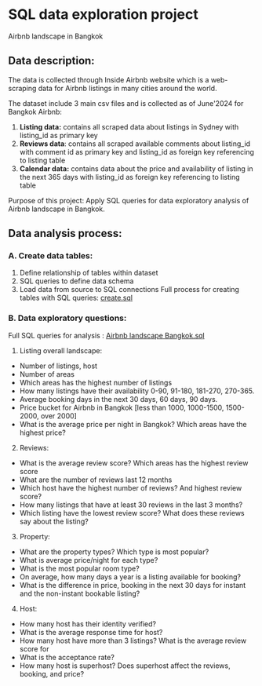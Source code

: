# SQL data exploration project

Airbnb landscape in Bangkok

## Data description:
The data is collected through Inside Airbnb website which is a web-scraping data for Airbnb listings in many cities around the world.

The dataset include 3 main csv files and is collected as of June'2024 for Bangkok Airbnb:

1. **Listing data:** contains all scraped data about listings in Sydney with listing_id as primary key
2. **Reviews data**: contains all scraped available comments about listing_id with comment id as primary key and listing_id as foreign key referencing to listing table
3. **Calendar data:** contains data about the price and availability of listing in the next 365 days with listing_id as foreign key referencing to listing table

Purpose of this project: Apply SQL queries for data exploratory analysis of Airbnb landscape in Bangkok.

## Data analysis process:

### A. Create data tables: 
1. Define relationship of tables within dataset
2. SQL queries to define data schema
3. Load data from source to SQL connections
Full process for creating tables with SQL queries: [create.sql](https://github.com/tamlai-portfolio/Bangkok-Airbnb-landscape-with-SQL/blob/main/create.sql)
   
### B. Data exploratory questions:
Full SQL queries for analysis : [Airbnb landscape Bangkok.sql](https://github.com/tamlai-portfolio/Bangkok-Airbnb-landscape-with-SQL/blob/main/Airbnb%20landscape%20Bangkok.sql)

1. Listing overall landscape:

- Number of listings, host
- Number of areas
- Which areas has the highest number of listings
- How many listings have their availability 0-90, 91-180, 181-270, 270-365.
- Average booking days in the next 30 days, 60 days, 90 days.
- Price bucket for Airbnb in Bangkok [less than 1000, 1000-1500, 1500-2000, over 2000]
- What is the average price per night in Bangkok? Which areas have the highest price?

2. Reviews:

- What is the average review score? Which areas has the highest review score
- What are the number of reviews last 12 months
- Which host have the highest number of reviews? And highest review score?
- How many listings that have at least 30 reviews in the last 3 months?
- Which listing have the lowest review score? What does these reviews say about the listing?

3. Property:

- What are the property types? Which type is most popular?
- What is average price/night for each type?
- What is the most popular room type? 
- On average, how many days a year is a listing available for booking?
- What is the difference in price, booking in the next 30 days for instant and the non-instant bookable listing?

4. Host:

- How many host has their identity verified?
- What is the average response time for host?
- How many host have more than 3 listings? What is the average review score for 
- What is the acceptance rate?
- How many host is superhost? Does superhost affect the reviews, booking, and price?
